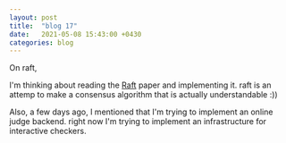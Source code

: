 ```yaml
---
layout: post
title:  "blog 17"
date:   2021-05-08 15:43:00 +0430
categories: blog
---
```


On raft,

I'm thinking about reading the [Raft](https://raft.github.io/raft.pdf) paper and implementing it.
raft is an attemp to make a consensus algorithm that is actually understandable :))

Also, a few days ago, I mentioned that I'm trying to implement an online judge backend. right now I'm trying to implement an infrastructure
for interactive checkers.
